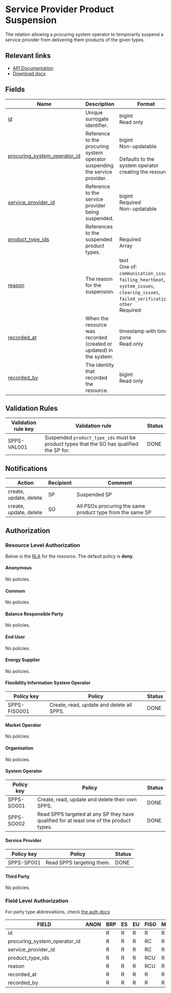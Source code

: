 # Service Provider Product Suspension

The relation allowing a procuring system operator to temporarily suspend a
service provider from delivering them products of the given types.

## Relevant links

* [API Documentation](../api/v0/index.html#/operations/list_service_provider_product_suspension)
* [Download docx](../download/service_provider_product_suspension.docx)

## Fields

| Name                                                                                                                     | Description                                                                 | Format                                                                                                                                        | Reference                                   |
|--------------------------------------------------------------------------------------------------------------------------|-----------------------------------------------------------------------------|-----------------------------------------------------------------------------------------------------------------------------------------------|---------------------------------------------|
| <a name="field-id" href="#field-id">id</a>                                                                               | Unique surrogate identifier.                                                | bigint<br/>Read only                                                                                                                          |                                             |
| <a name="field-procuring_system_operator_id" href="#field-procuring_system_operator_id">procuring_system_operator_id</a> | Reference to the procuring system operator suspending the service provider. | bigint<br/>Non-updatable<br/><br/>Defaults to the system operator creating the resource.                                                      | [party.id](party.md#field-id)               |
| <a name="field-service_provider_id" href="#field-service_provider_id">service_provider_id</a>                            | Reference to the service provider being suspended.                          | bigint<br/>Required<br/>Non-updatable                                                                                                         | [party.id](party.md#field-id)               |
| <a name="field-product_type_ids" href="#field-product_type_ids">product_type_ids</a>                                     | References to the suspended product types.                                  | <br/>Required<br/>Array                                                                                                                       | [product_type.id](product_type.md#field-id) |
| <a name="field-reason" href="#field-reason">reason</a>                                                                   | The reason for the suspension.                                              | text<br/>One of: `communication_issues`, `failing_heartbeat`, `system_issues`, `clearing_issues`, `failed_verification`, `other`<br/>Required |                                             |
| <a name="field-recorded_at" href="#field-recorded_at">recorded_at</a>                                                    | When the resource was recorded (created or updated) in the system.          | timestamp with time zone<br/>Read only                                                                                                        |                                             |
| <a name="field-recorded_by" href="#field-recorded_by">recorded_by</a>                                                    | The identity that recorded the resource.                                    | bigint<br/>Read only                                                                                                                          |                                             |

## Validation Rules

| Validation rule key | Validation rule                                                                          | Status |
|---------------------|------------------------------------------------------------------------------------------|--------|
| SPPS-VAL001         | Suspended `product_type_ids` must be product types that the SO has qualified the SP for. | DONE   |

## Notifications

| Action                 | Recipient | Comment                                                   |
|------------------------|-----------|-----------------------------------------------------------|
| create, update, delete | SP        | Suspended SP                                              |
| create, update, delete | SO        | All PSOs procuring the same product type from the same SP |

## Authorization

### Resource Level Authorization

Below is the [RLA](../technical/auth.md#resource-level-authorization-rla) for the
resource. The default policy is **deny**.

#### Anonymous

No policies.

#### Common

No policies.

#### Balance Responsible Party

No policies.

#### End User

No policies.

#### Energy Supplier

No policies.

#### Flexibility Information System Operator

| Policy key   | Policy                                    | Status |
|--------------|-------------------------------------------|--------|
| SPPS-FISO001 | Create, read, update and delete all SPPS. | DONE   |

#### Market Operator

No policies.

#### Organisation

No policies.

#### System Operator

| Policy key | Policy                                                                                  | Status |
|------------|-----------------------------------------------------------------------------------------|--------|
| SPPS-SO001 | Create, read, update and delete their own SPPS.                                         | DONE   |
| SPPS-SO002 | Read SPPS targeted at any SP they have qualified for at least one of the product types. | DONE   |

#### Service Provider

| Policy key | Policy                    | Status |
|------------|---------------------------|--------|
| SPPS-SP001 | Read SPPS targeting them. | DONE   |

#### Third Party

No policies.

### Field Level Authorization

For party type abbreviations, check [the auth docs](../technical/auth.md#party-market-actors)

| FIELD                        | ANON | BRP | ES | EU | FISO | MO | SO  | SP | TP | ORG |
|------------------------------|------|-----|----|----|------|----|-----|----|----|-----|
| id                           |      | R   | R  | R  | R    | R  | R   | R  | R  |     |
| procuring_system_operator_id |      | R   | R  | R  | RC   | R  | RC  | R  | R  |     |
| service_provider_id          |      | R   | R  | R  | RC   | R  | RC  | R  | R  |     |
| product_type_ids             |      | R   | R  | R  | RCU  | R  | RCU | R  | R  |     |
| reason                       |      | R   | R  | R  | RCU  | R  | RCU | R  | R  |     |
| recorded_at                  |      | R   | R  | R  | R    | R  | R   | R  | R  |     |
| recorded_by                  |      | R   | R  | R  | R    | R  | R   | R  | R  |     |
